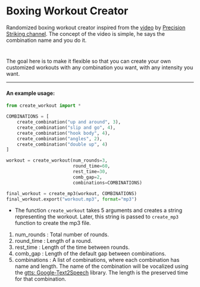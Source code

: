# Boxing Workout Creator

Randomized boxing workout creator inspired from the [video](https://www.youtube.com/watch?v=Vpis08_FL3k) by [Precision Striking channel](https://www.youtube.com/channel/UC4PwJo76WpTOk-3N8dazt1A). The concept of the video is simple, he says the combination name and you do it.
#
The goal here is to make it flexible so that you can create your own customized workouts with any combination you want, with any intensity you want.
****
#### An example usage:
```python
from create_workout import *

COMBINATIONS = [
    create_combination("up and around", 3),
    create_combination("slip and go", 4),
    create_combination("hook body", 4),
    create_combination("angles", 2),
    create_combination("double up", 4)
]

workout = create_workout(num_rounds=3, 
                         round_time=60, 
                         rest_time=30, 
                         comb_gap=2, 
                         combinations=COMBINATIONS)

final_workout = create_mp3(workout, COMBINATIONS)
final_workout.export("workout.mp3", format="mp3")
```
- The function `create_workout` takes 5 arguments and creates a string representing the workout. Later, this string is passed to `create_mp3` function to create the mp3 file.
1. num_rounds   : Total number of rounds.
1. round_time   : Length of a round.
1. rest_time    : Length of the time between rounds.
1. comb_gap     : Length of the default gap between combinations.
1. combinations : A list of combinations, where each combination has name and length. The name of the combination will be vocalized using the [gtts: Google-Text2Speech](https://pypi.org/project/gTTS/) library. The length is the preserved time for that combination. 
